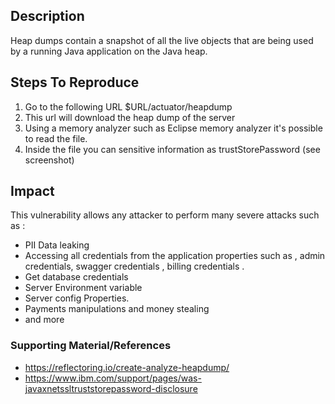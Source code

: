 
## Description

Heap dumps contain a snapshot of all the live objects that are being used by a running Java application on the Java heap.


## Steps To Reproduce
1.  Go to the following URL $URL/actuator/heapdump 
2.  This url will download the heap dump of the server
3.  Using a memory analyzer such as Eclipse memory analyzer it's possible to read the file.
4.  Inside the file you can sensitive information as trustStorePassword (see screenshot)




## Impact


This vulnerability allows any attacker to perform many severe attacks such as :


-   PII Data leaking
-   Accessing all credentials from the application properties such as , admin credentials, swagger credentials , billing credentials .
-   Get database credentials
-   Server Environment variable
-   Server config Properties.
-   Payments manipulations and money stealing
-   and more

 
### Supporting Material/References

 - https://reflectoring.io/create-analyze-heapdump/
 - https://www.ibm.com/support/pages/was-javaxnetssltruststorepassword-disclosure
